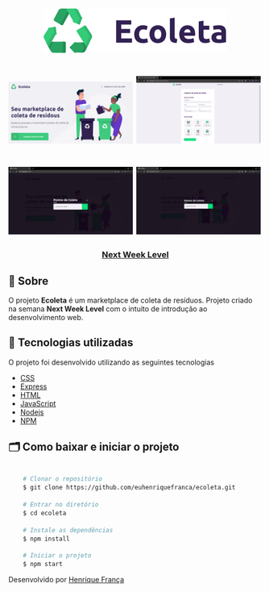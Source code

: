 <h1 align="center">
    <img src="public/assets/logo.svg">
</h1>

<h1>
    <img src="public/assets/ecoleta.png"  width="49%" height"100%">
    <img src="public/assets/create-point.png"  width="49%" height"100%">
</h1>

<h1>
    <img src="public/assets/modal.png" width="49%" height"100%">
    <img src="public/assets/pontos-de-coleta.png" width="49%" height"100%">
</h1>

<h3 align="center">
    <a href="https://nextlevelweek.com/inscricao/1?gclid=EAIaIQobChMIotuFiO_g6QIVBwiRCh0kcAbAEAAYASAAEgLgWPD_BwE">Next Week Level</a>
<h3 >

## 🔖 Sobre

O projeto **Ecoleta** é um marketplace de coleta de resíduos. Projeto criado na semana **Next Week Level** com o intuito de introdução ao desenvolvimento web.


## 🚀 Tecnologias utilizadas

O projeto foi desenvolvido utilizando as seguintes tecnologias

- [CSS](https://developer.mozilla.org/pt-BR/docs/Web/CSS)
- [Express](https://expressjs.com/pt-br/)
- [HTML](https://developer.mozilla.org/pt-BR/docs/Web/HTML)
- [JavaScript](https://www.javascript.com/)
- [Nodejs](https://nodejs.org/en/)
- [NPM](https://www.npmjs.com/)


## 🗂 Como baixar e iniciar o projeto

```bash

    # Clonar o repositório
    $ git clone https://github.com/euhenriquefranca/ecoleta.git

    # Entrar no diretório
    $ cd ecoleta

    # Instale as dependências
    $ npm install
    
    # Iniciar o projeto
    $ npm start
```

Desenvolvido por [Henrique França](https://www.linkedin.com/in/euhenquefranca/)